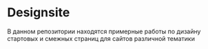 Designsite
==========
В данном репозитории находятся примерные работы по дизайну стартовых и смежных страниц для сайтов различной тематики
